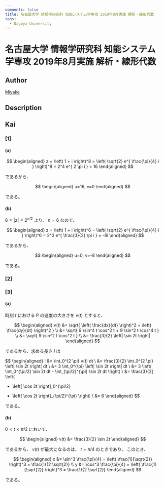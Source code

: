 ```yaml
---
comments: false
title: 名古屋大学 情報学研究科 知能システム学専攻 2019年8月実施 解析・線形代数
tags:
  - Nagoya-University
---
```

# 名古屋大学 情報学研究科 知能システム学専攻 2019年8月実施 解析・線形代数

## **Author**
[Miyake](https://miyake.github.io/exams/index.html)

## **Description**

## **Kai**
### \[1\]
#### (a)

$$
  \begin{aligned}
  z
  = \left( 1 + i \right)^8
  = \left( \sqrt{2} e^{ \frac{\pi}{4} i } \right)^8
  = 2^4 e^{ 2 \pi i }
  = 16
  \end{aligned}
$$

であるから、

$$
  \begin{aligned}
  u=16, v=0
  \end{aligned}
$$

である。

#### (b)
$8 = |z| = 2^{n/2}$ より、 $n=6$ なので、

$$
  \begin{aligned}
  z
  = \left( 1 + i \right)^6
  = \left( \sqrt{2} e^{ \frac{\pi}{4} i } \right)^6
  = 2^3 e^{ \frac{3}{2} \pi i }
  = -8i
  \end{aligned}
$$

であるから、

$$
  \begin{aligned}
  u=0, v=-8
  \end{aligned}
$$

である。

### \[2\]

### \[3\]
#### (a)
時刻 $t$ における P の速度の大きさを $v(t)$ とすると、

$$
\begin{aligned}
v(t)
&= \sqrt{ \left( \frac{dx}{dt} \right)^2 + \left( \frac{dy}{dt} \right)^2 }
\\
&= \sqrt{ 9 \sin^4 t \cos^2 t + 9 \sin^2 t \cos^4 t }
\\
&= \sqrt{ 9 \sin^2 t \cos^2 t }
\\
&= \frac{3}{2} \left| \sin 2t \right|
\end{aligned}
$$

であるから、求める長さ $l$ は

$$
\begin{aligned}
l
&= \int_0^{2 \pi} v(t) dt
\\
&= \frac{3}{2} \int_0^{2 \pi} \left| \sin 2t \right| dt
\\
&= 3 \int_0^{\pi} \left| \sin 2t \right| dt
\\
&= 3 \left( \int_0^{\pi/2} \sin 2t dt - \int_{\pi/2}^{\pi} \sin 2t dt \right)
\\
&= \frac{3}{2} \left(
- \left[ \cos 2t \right]_0^{\pi/2}
+ \left[ \cos 2t \right]_{\pi/2}^{\pi} \right)
\\
&= 6
\end{aligned}
$$

である。

#### (b)
$0 \lt t \lt \pi / 2$ において、

$$
  \begin{aligned}
  v(t) &= \frac{3}{2} \sin 2t
  \end{aligned}
$$

であるから、 $v(t)$ が最大になるのは、 $t = \pi / 4$ のときであり、
このとき、

$$
  \begin{aligned}
  x &= \sin^3 \frac{\pi}{4}
  = \left( \frac{1}{\sqrt{2}} \right)^3 = \frac{1}{2 \sqrt{2}}
  \\
  y &= \cos^3 \frac{\pi}{4}
  = \left( \frac{1}{\sqrt{2}} \right)^3 = \frac{1}{2 \sqrt{2}}
  \end{aligned}
$$

である。